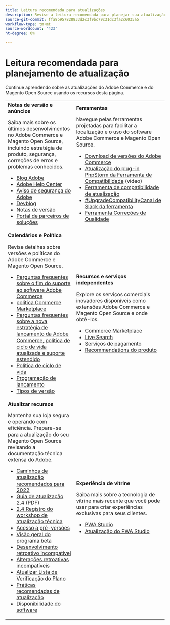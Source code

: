 ```yaml
---
title: Leitura recomendada para atualizações
description: Revise a leitura recomendada para planejar sua atualização do Adobe Commerce ou Magento Open Source.
source-git-commit: ffa8b957828833d2c3f9bc79c31dc3fa2c6035a5
workflow-type: tm+mt
source-wordcount: '423'
ht-degree: 0%

---
```



# Leitura recomendada para planejamento de atualização

Continue aprendendo sobre as atualizações do Adobe Commerce e do Magento Open Source usando os recursos desta página.

<table>
  <tbody>
    <tr>
      <td><strong>Notas de versão e anúncios</strong>
        <p>Saiba mais sobre os últimos desenvolvimentos no Adobe Commerce e Magento Open Source, incluindo estratégia de produto, segurança, correções de erros e problemas conhecidos.</p>
          <ul>
            <li><a href="https://blog.adobe.com/">Blog Adobe</a></li>
            <li><a href="https://support.magento.com/hc/en-us">Adobe Help Center</a></li>
            <li><a href="https://helpx.adobe.com/security/products/magento/apsb22-12.html">Aviso de segurança do Adobe</a></li>
            <li><a href="https://community.magento.com/t5/Magento-DevBlog/bg-p/devblog">Devblog</a></li>
            <li><a href="https://devdocs.magento.com/guides/v2.4/release-notes/bk-release-notes.html">Notas de versão</a></li>
            <li><a href="https://solutionpartners.adobe.com/solution-partners.html">Portal de parceiros de soluções</a></li>
          </ul>
        </td>
      <td><strong>Ferramentas</strong>
        <p>Navegue pelas ferramentas projetadas para facilitar a localização e o uso do software Adobe Commerce e Magento Open Source.</p>
          <ul>
            <li><a href="https://magento.com/tech-resources/downloads">Download de versões do Adobe Commerce</li>
            <li><a href="https://experienceleague.adobe.com/docs/commerce-learn/tutorials/uct-phpstorm.html?lang=en">Atualização do plug-in PhpStorm da Ferramenta de Compatibilidade</a> (vídeo)</li>
            <li><a href="../upgrade-compatibility-tool/overview.md">Ferramenta de compatibilidade de atualização</a></li>
            <li><a href="https://magentocommeng.slack.com/archives/C019Y143U9F">#UpgradeCompatibilityCanal de Slack da ferramenta</a></li>
            <li><a href="https://experienceleague.adobe.com/docs/commerce-operations/tools/quality-patches-tool/usage.html">Ferramenta Correções de Qualidade</a></li>
          </ul>
      </td>
    </tr>
    <tr>
      <td><strong>Calendários e Política</strong>
        <p>Revise detalhes sobre versões e políticas do Adobe Commerce e Magento Open Source.</p>
          <ul>
            <li><a href="https://support.magento.com/hc/en-us/articles/4965909814797-Adobe-Commerce-Software-End-of-Support-FAQ">Perguntas frequentes sobre o fim do suporte ao software Adobe Commerce</a></li>
            <li><a href="https://marketplacesupport.magento.com/hc/en-us/articles/4413722432653">política Commerce Marketplace</a></li>
            <li><a href="https://support.magento.com/hc/en-us/articles/4409421516301-FAQ-for-New-Adobe-Commerce-Release-Strategy-and-Updated-Lifecycle-Policy">Perguntas frequentes sobre a nova estratégia de lançamento da Adobe Commerce, política de ciclo de vida atualizada e suporte estendido</a></li>
            <li><a href="https://www.adobe.com/content/dam/cc/en/legal/terms/enterprise/pdfs/Adobe-Commerce-Software-Lifecycle-Policy.pdf">Política de ciclo de vida</a></li>
            <li><a href="https://devdocs.magento.com/release/">Programação de lançamento</a></li>
            <li><a href="https://devdocs.magento.com/release/policy/">Tipos de versão</a></li>
          </ul>
        </td>
      <td><strong>Recursos e serviços independentes</strong>
        <p>Explore os serviços comerciais inovadores disponíveis como extensões Adobe Commerce e Magento Open Source e onde obtê-los.</p>
          <ul>
            <li><a href="https://marketplace.magento.com/">Commerce Marketplace</a></li>
            <li><a href="https://marketplace.magento.com/magento-live-search.html">Live Search</a></li>
            <li><a href="https://marketplace.magento.com/magento-payment-services.html">Serviços de pagamento</a></li>
            <li><a href="https://marketplace.magento.com/magento-product-recommendations.html">Recommendations do produto</a></li>
          </ul>
      </td>
    </tr>
    <tr>
      <td><strong>Atualizar recursos</strong>
        <p>Mantenha sua loja segura e operando com eficiência. Prepare-se para a atualização do seu Magento Open Source revisando a documentação técnica extensa do Adobe.</p>
          <ul>
            <li><a href="recommended-upgrade-paths-2022.md">Caminhos de atualização recomendados para 2022</a></li>
            <li><a href="../../assets/upgrade-guide/adobe-commerce-2-4-upgrade-guide.pdf">Guia de atualização 2.4</a> (PDF)</li>
            <li><a href="https://experienceleague.adobe.com/docs/commerce-learn/tutorials/upgrade-workshop.html?lang=en">2.4 Registro do workshop de atualização técnica</a></li>
            <li><a href="https://support.magento.com/hc/en-us/articles/360034120932">Acesso a pré-versões</a></li>
            <li><a href="https://devdocs.magento.com/release/beta-program.html">Visão geral do programa beta</a></li>
            <li><a href="https://developer.adobe.com/commerce/contributor/guides/code-contributions/backward-compatibility-policy/">Desenvolvimento retroativo incompatível</a></li>
            <li><a href="https://devdocs.magento.com/guides/v2.4/release-notes/backward-incompatible-changes/index.html">Alterações retroativas incompatíveis</a></li>
            <li><a href="https://support.magento.com/hc/en-us/articles/360057968951-Upgrade-plan-checklist-for-Adobe-Commerce">Atualizar Lista de Verificação do Plano</a></li>
            <li><a href="../prepare/best-practices.md">Práticas recomendadas de atualização</a></li>
            <li><a href="https://devdocs.magento.com/release/availability.html">Disponibilidade do software</a></li>
          </ul>
      </td>
      <td><strong>Experiência de vitrine</strong>
        <p>Saiba mais sobre a tecnologia de vitrine mais recente que você pode usar para criar experiências exclusivas para seus clientes.</p>
          <ul>
            <li><a href="https://developer.adobe.com/commerce/pwa-studio/">PWA Studio</a></li>
            <li><a href="https://developer.adobe.com/commerce/pwa-studio/guides/upgrading-versions">Atualização do PWA Studio</a></li>
          </ul>
      </td>
    </tr>
  </tbody>
</table>
